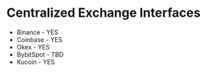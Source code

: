 # Centralized Exchange Interfaces






- Binance - YES
- Coinbase - YES
- Okex - YES
- BybitSpot - TBD
- Kucoin - YES

